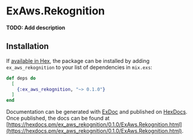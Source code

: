# ExAws.Rekognition

**TODO: Add description**

## Installation

If [available in Hex](https://hex.pm/docs/publish), the package can be installed
by adding `ex_aws_rekognition` to your list of dependencies in `mix.exs`:

```elixir
def deps do
  [
    {:ex_aws_rekognition, "~> 0.1.0"}
  ]
end
```

Documentation can be generated with [ExDoc](https://github.com/elixir-lang/ex_doc)
and published on [HexDocs](https://hexdocs.pm). Once published, the docs can
be found at [https://hexdocs.pm/ex_aws_rekognition/0.1.0/ExAws.Rekognition.html](https://hexdocs.pm/ex_aws_rekognition/0.1.0/ExAws.Rekognition.html).

